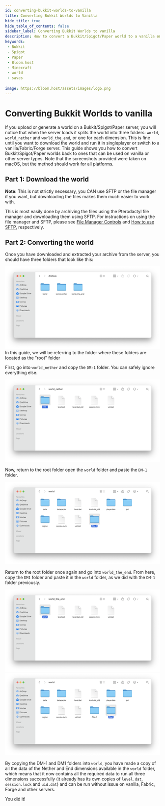 ```yaml
---
id: converting-bukkit-worlds-to-vanilla
title: Converting Bukkit Worlds to Vanilla
hide_title: true
hide_table_of_contents: false
sidebar_label: Converting Bukkit Worlds to vanilla
description: How to convert a Bukkit/Spigot/Paper world to a vanilla one
keywords:
 - Bukkit
 - Spigot
 - Paper
 - Bloom.host
 - Minecraft
 - world
 - saves

image: https://bloom.host/assets/images/logo.png
---
```

# Converting Bukkit Worlds to vanilla
If you upload or generate a world on a Bukkit/Spigot/Paper server, you will notice that when the server loads it splits the world into three folders: `world`, `world_nether` and `world_the_end`, or one for each dimension. This is fine until you want to download the world and run it in singleplayer or switch to a vanilla/Fabric/Forge server. This guide shows you how to convert Bukkit/Spigot/Paper worlds back to ones that can be used on vanilla or other server types. Note that the screenshots provided were taken on macOS, but the method should work for all platforms.

## Part 1: Download the world
**Note:** This is not strictly necessary, you CAN use SFTP or the file manager if you want, but downloading the files makes them much easier to work with.

This is most easily done by archiving the files using the Pterodactyl file manager and downloading them using SFTP. For instructions on using the file manager and SFTP, please see [File Manager Controls](file-manager-controls.md) and [How to use SFTP](how-to-use-sftp.md), respectively.

## Part 2: Converting the world

Once you have downloaded and extracted your archive from the server, you should have three folders that look like  this:

![Screenshot showing folders world, world_nether and world_the_end](../static/img/converting-bukkit-worlds-to-vanilla/converting-bukkit-worlds-to-vanilla-1.png)
In this guide, we will be referring to the folder where these folders are located as the "root" folder

First, go into `world_nether` and copy the `DM-1` folder. You can safely ignore everything else.

![Screenshot showing a highlighted DM-1 folder in world_nether](../static/img/converting-bukkit-worlds-to-vanilla/converting-bukkit-worlds-to-vanilla-2.png)

Now, return to the root folder open the `world` folder and paste the `DM-1` folder.

![Screenshot showing a highlighted DM-1 folder in world](../static/img/converting-bukkit-worlds-to-vanilla/converting-bukkit-worlds-to-vanilla-3.png)

Return to the root folder once again and go into `world_the_end`. From here, copy the `DM1` folder and paste it in the `world` folder, as we did with the `DM-1` folder previously.

![Screenshot showing a highlighted DM1 folder in world_the_end](../static/img/converting-bukkit-worlds-to-vanilla/converting-bukkit-worlds-to-vanilla-4.png)
![Screenshot showing a highlighted DM1 folder in world](../static/img/converting-bukkit-worlds-to-vanilla/converting-bukkit-worlds-to-vanilla-5.png)

By copying the DM-1 and DM1 folders into `world`, you have made a copy of all the data of the Nether and End dimensions available in the `world` folder, which means that it now contains all the required data to run all three dimensions successfully (it already has its own copies of `level.dat`, `session.lock` and `uid.dat`) and can be run without issue on vanilla, Fabric, Forge and other servers. 

You did it!